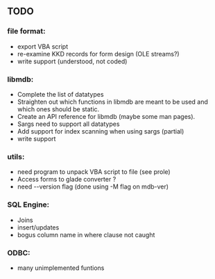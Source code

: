 TODO
----

### file format:

- export VBA script
- re-examine KKD records for form design (OLE streams?)
- write support (understood, not coded)

### libmdb:

- Complete the list of datatypes
- Straighten out which functions in libmdb are meant to be used and which
  ones should be static.
- Create an API reference for libmdb (maybe some man pages).
- Sargs need to support all datatypes
- Add support for index scanning when using sargs (partial)
- write support

### utils:

- need program to unpack VBA script to file (see prole)
- Access forms to glade converter ?
- need --version flag (done using -M flag on mdb-ver)

### SQL Engine:

- Joins
- insert/updates
- bogus column name in where clause not caught

### ODBC:

- many unimplemented funtions

